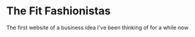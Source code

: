 # The Fit Fashionistas
The first website of a business idea I've been thinking of for a while now



